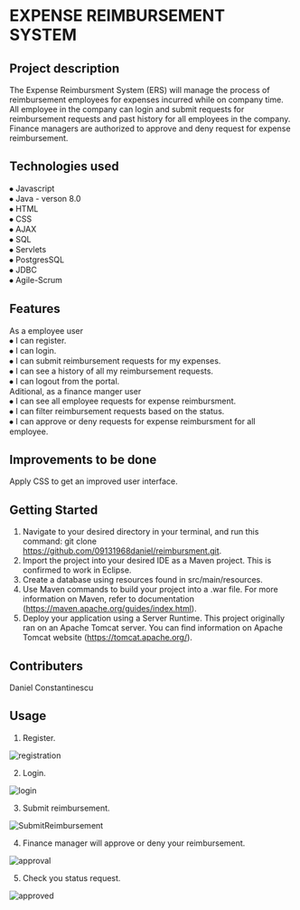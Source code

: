 
# EXPENSE REIMBURSEMENT SYSTEM  

## Project description

The Expense Reimbursment System (ERS) will manage the process of reimbursement employees for expenses
incurred while on company time. All employee in the company can login and submit requests for reimbursement
requests and past history for all employees in the company. Finance managers are authorized to approve and
deny request for expense reimbursement.


## Technologies used

⦁	Javascript  
⦁	Java -  verson 8.0  
⦁	HTML  
⦁	CSS  
⦁	AJAX  
⦁	SQL  
⦁	Servlets  
⦁	PostgresSQL  
⦁	JDBC  
⦁	Agile-Scrum  
 

## Features  

As a employee user  
⦁	I can register.  
⦁	I can login.  
⦁	I can submit reimbursement requests for my expenses.  
⦁	I can see a history of   all my reimbursement requests.  
⦁	I can logout from the portal.  
Aditional, as a  finance manger user  
⦁	I can see all employee requests for expense reimbursment.  
⦁	I can filter reimbursement requests based on the status.  
⦁	I can approve or deny requests for expense reimbursment for all employee.  




## Improvements to be done

Apply CSS to get an improved user interface.

## Getting Started  

1.	Navigate to your desired directory in your terminal, and run this command: git clone https://github.com/09131968daniel/reimbursment.git.
2.	Import the project into your desired IDE as a Maven project. This is confirmed to work in Eclipse.
3.	Create a database using resources found in src/main/resources.
4.	Use Maven commands to build your project into a .war file. For more information on Maven, refer to documentation (https://maven.apache.org/guides/index.html).
5.	Deploy your application using a Server Runtime. This project originally ran on an Apache Tomcat server. You can find information on Apache Tomcat website
	(https://tomcat.apache.org/).  
	


## Contributers  
Daniel Constantinescu  



## Usage  

1. Register.  

![registration](https://user-images.githubusercontent.com/45954198/100654848-6a43ec00-3318-11eb-8be0-d2e40bf24d8e.png)

2. Login.  

![login](https://user-images.githubusercontent.com/45954198/100655115-d45c9100-3318-11eb-87e5-42077baed407.png)

3. Submit reimbursement.  

![SubmitReimbursement](https://user-images.githubusercontent.com/45954198/100655190-f229f600-3318-11eb-80e1-96584b612ed9.png)  

4. Finance manager will approve or deny your reimbursement.  

![approval](https://user-images.githubusercontent.com/45954198/100655252-0837b680-3319-11eb-8010-6c61a159decb.png)

5. Check you status request.  

![approved](https://user-images.githubusercontent.com/45954198/100655488-5b116e00-3319-11eb-9978-e70eafd1a16f.png)  


 






